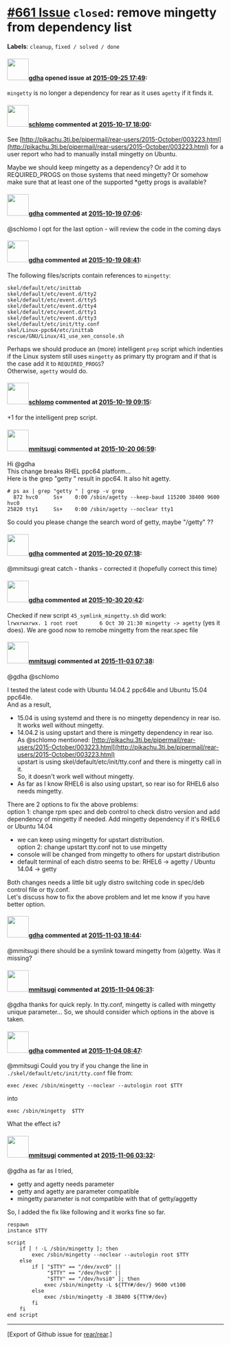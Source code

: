 [\#661 Issue](https://github.com/rear/rear/issues/661) `closed`: remove mingetty from dependency list
=====================================================================================================

**Labels**: `cleanup`, `fixed / solved / done`

#### <img src="https://avatars.githubusercontent.com/u/888633?u=cdaeb31efcc0048d3619651aa18dd4b76e636b21&v=4" width="50">[gdha](https://github.com/gdha) opened issue at [2015-09-25 17:49](https://github.com/rear/rear/issues/661):

`mingetty` is no longer a dependency for rear as it uses `agetty` if it
finds it.

#### <img src="https://avatars.githubusercontent.com/u/101384?v=4" width="50">[schlomo](https://github.com/schlomo) commented at [2015-10-17 18:00](https://github.com/rear/rear/issues/661#issuecomment-148938262):

See
[http://pikachu.3ti.be/pipermail/rear-users/2015-October/003223.html](http://pikachu.3ti.be/pipermail/rear-users/2015-October/003223.html)
for a user report who had to manually install mingetty on Ubuntu.

Maybe we should keep mingetty as a dependency? Or add it to
REQUIRED\_PROGS on those systems that need mingetty? Or somehow make
sure that at least one of the supported \*getty progs is available?

#### <img src="https://avatars.githubusercontent.com/u/888633?u=cdaeb31efcc0048d3619651aa18dd4b76e636b21&v=4" width="50">[gdha](https://github.com/gdha) commented at [2015-10-19 07:06](https://github.com/rear/rear/issues/661#issuecomment-149123536):

@schlomo I opt for the last option - will review the code in the coming
days

#### <img src="https://avatars.githubusercontent.com/u/888633?u=cdaeb31efcc0048d3619651aa18dd4b76e636b21&v=4" width="50">[gdha](https://github.com/gdha) commented at [2015-10-19 08:41](https://github.com/rear/rear/issues/661#issuecomment-149147049):

The following files/scripts contain references to `mingetty`:

    skel/default/etc/inittab
    skel/default/etc/event.d/tty2
    skel/default/etc/event.d/tty5
    skel/default/etc/event.d/tty4
    skel/default/etc/event.d/tty1
    skel/default/etc/event.d/tty3
    skel/default/etc/init/tty.conf
    skel/Linux-ppc64/etc/inittab
    rescue/GNU/Linux/41_use_xen_console.sh

Perhaps we should produce an (more) intelligent `prep` script which
indenties if the Linux system still uses `mingetty` as primary tty
program and if that is the case add it to `REQUIRED_PROGS`?  
Otherwise, `agetty` would do.

#### <img src="https://avatars.githubusercontent.com/u/101384?v=4" width="50">[schlomo](https://github.com/schlomo) commented at [2015-10-19 09:15](https://github.com/rear/rear/issues/661#issuecomment-149154140):

+1 for the intelligent prep script.

#### <img src="https://avatars.githubusercontent.com/u/13441201?v=4" width="50">[mmitsugi](https://github.com/mmitsugi) commented at [2015-10-20 06:59](https://github.com/rear/rear/issues/661#issuecomment-149456206):

Hi @gdha  
This change breaks RHEL ppc64 platform...  
Here is the grep "getty " result in ppc64. It also hit agetty.

    # ps ax | grep "getty " | grep -v grep
      872 hvc0     Ss+    0:00 /sbin/agetty --keep-baud 115200 38400 9600 hvc0
    25820 tty1     Ss+    0:00 /sbin/agetty --noclear tty1

So could you please change the search word of getty, maybe "/getty" ??

#### <img src="https://avatars.githubusercontent.com/u/888633?u=cdaeb31efcc0048d3619651aa18dd4b76e636b21&v=4" width="50">[gdha](https://github.com/gdha) commented at [2015-10-20 07:18](https://github.com/rear/rear/issues/661#issuecomment-149459640):

@mmitsugi great catch - thanks - corrected it (hopefully correct this
time)

#### <img src="https://avatars.githubusercontent.com/u/888633?u=cdaeb31efcc0048d3619651aa18dd4b76e636b21&v=4" width="50">[gdha](https://github.com/gdha) commented at [2015-10-30 20:42](https://github.com/rear/rear/issues/661#issuecomment-152646639):

Checked if new script `45_symlink_mingetty.sh` did work:  
`lrwxrwxrwx. 1 root root       6 Oct 30 21:30 mingetty -> agetty` (yes
it does). We are good now to remobe mingetty from the rear.spec file

#### <img src="https://avatars.githubusercontent.com/u/13441201?v=4" width="50">[mmitsugi](https://github.com/mmitsugi) commented at [2015-11-03 07:38](https://github.com/rear/rear/issues/661#issuecomment-153280475):

@gdha @schlomo

I tested the latest code with Ubuntu 14.04.2 ppc64le and Ubuntu 15.04
ppc64le.  
And as a result,

-   15.04 is using systemd and there is no mingetty dependency in rear
    iso. It works well without mingetty.
-   14.04.2 is using upstart and there is mingetty dependency in rear
    iso.  
    As @schlomo mentioned:
    [http://pikachu.3ti.be/pipermail/rear-users/2015-October/003223.html](http://pikachu.3ti.be/pipermail/rear-users/2015-October/003223.html)  
    upstart is using skel/default/etc/init/tty.conf and there is
    mingetty call in it.  
    So, it doesn't work well without mingetty.
-   As far as I know RHEL6 is also using upstart, so rear iso for RHEL6
    also needs mingetty.

There are 2 options to fix the above problems:  
option 1: change rpm spec and deb control to check distro version and
add dependency of mingetty if needed. Add mingetty dependency if it's
RHEL6 or Ubuntu 14.04

-   we can keep using mingetty for upstart distribution.  
    option 2: change upstart tty.conf not to use mingetty
-   console will be changed from mingetty to others for upstart
    distribution
-   default terminal of each distro seems to be: RHEL6 -&gt; agetty /
    Ubuntu 14.04 -&gt; getty

Both changes needs a little bit ugly distro switching code in spec/deb
control file or tty.conf.  
Let's discuss how to fix the above problem and let me know if you have
better option.

#### <img src="https://avatars.githubusercontent.com/u/888633?u=cdaeb31efcc0048d3619651aa18dd4b76e636b21&v=4" width="50">[gdha](https://github.com/gdha) commented at [2015-11-03 18:44](https://github.com/rear/rear/issues/661#issuecomment-153450186):

@mmitsugi there should be a symlink toward mingetty from (a)getty. Was
it missing?

#### <img src="https://avatars.githubusercontent.com/u/13441201?v=4" width="50">[mmitsugi](https://github.com/mmitsugi) commented at [2015-11-04 06:31](https://github.com/rear/rear/issues/661#issuecomment-153596124):

@gdha thanks for quick reply. In tty.conf, mingetty is called with
mingetty unique parameter... So, we should consider which options in the
above is taken.

#### <img src="https://avatars.githubusercontent.com/u/888633?u=cdaeb31efcc0048d3619651aa18dd4b76e636b21&v=4" width="50">[gdha](https://github.com/gdha) commented at [2015-11-04 08:47](https://github.com/rear/rear/issues/661#issuecomment-153640669):

@mmitsugi Could you try if you change the line in
`./skel/default/etc/init/tty.conf` file from:

    exec /exec /sbin/mingetty --noclear --autologin root $TTY

into

    exec /sbin/mingetty  $TTY

What the effect is?

#### <img src="https://avatars.githubusercontent.com/u/13441201?v=4" width="50">[mmitsugi](https://github.com/mmitsugi) commented at [2015-11-06 03:32](https://github.com/rear/rear/issues/661#issuecomment-154275157):

@gdha as far as I tried,

-   getty and agetty needs parameter
-   getty and agetty are parameter compatible
-   mingetty parameter is not compatible with that of getty/aggetty

So, I added the fix like following and it works fine so far.

    respawn
    instance $TTY

    script
        if [ ! -L /sbin/mingetty ]; then
            exec /sbin/mingetty --noclear --autologin root $TTY
        else
            if [ "$TTY" == "/dev/xvc0" ||
                 "$TTY" == "/dev/hvc0" ||
                 "$TTY" == "/dev/hvsi0" ]; then
                exec /sbin/mingetty -L ${TTY#/dev/} 9600 vt100
            else
                exec /sbin/mingetty -8 38400 ${TTY#/dev}
            fi
        fi
    end script

------------------------------------------------------------------------

\[Export of Github issue for
[rear/rear](https://github.com/rear/rear).\]
